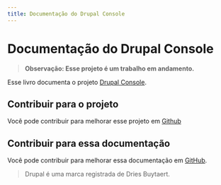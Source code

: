 ```yaml
---
title: Documentação do Drupal Console
---
```

# Documentação do Drupal Console

> **Observação: Esse projeto é um trabalho em andamento.**

Esse livro documenta o projeto [Drupal Console](http://drupalconsole.com/).

## Contribuir para o projeto

Você pode contribuir para melhorar esse projeto em [Github](https://github.com/hechoendrupal/drupal-console)

## Contribuir para essa documentação

Você pode contribuir para melhorar essa documentação em [GitHub](https://github.com/hechoendrupal/drupal-console-book).

> Drupal é uma marca registrada de Dries Buytaert.

